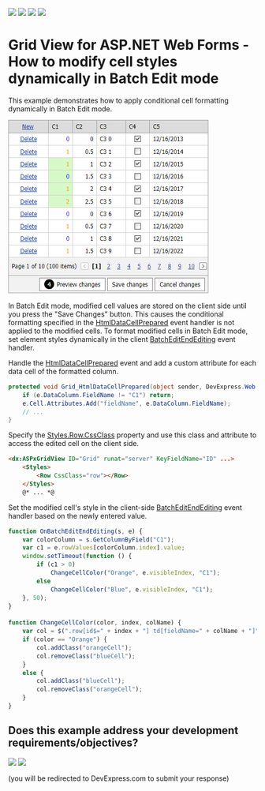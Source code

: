 <!-- default badges list -->
![](https://img.shields.io/endpoint?url=https://codecentral.devexpress.com/api/v1/VersionRange/128533526/17.2.10%2B)
[![](https://img.shields.io/badge/Open_in_DevExpress_Support_Center-FF7200?style=flat-square&logo=DevExpress&logoColor=white)](https://supportcenter.devexpress.com/ticket/details/T466715)
[![](https://img.shields.io/badge/📖_How_to_use_DevExpress_Examples-e9f6fc?style=flat-square)](https://docs.devexpress.com/GeneralInformation/403183)
[![](https://img.shields.io/badge/💬_Leave_Feedback-feecdd?style=flat-square)](#does-this-example-address-your-development-requirementsobjectives)
<!-- default badges end -->
# Grid View for ASP.NET Web Forms - How to modify cell styles dynamically in Batch Edit mode

This example demonstrates how to apply conditional cell formatting dynamically in Batch Edit mode.

![Formatted cells in batch edit mode](formatted-cells.png)

In Batch Edit mode, modified cell values are stored on the client side until you press the "Save Changes" button. This causes the conditional formatting specified in the [HtmlDataCellPrepared](https://docs.devexpress.com/AspNet/DevExpress.Web.ASPxGridView.HtmlDataCellPrepared) event handler is not applied to the modified cells. To format modified cells in Batch Edit mode, set element styles dynamically in the client [BatchEditEndEditing](https://docs.devexpress.com/AspNet/js-ASPxClientGridView.BatchEditEndEditing) event handler.

Handle the [HtmlDataCellPrepared](https://docs.devexpress.com/AspNet/DevExpress.Web.ASPxGridView.HtmlDataCellPrepared) event and add a custom attribute for each data cell of the formatted column.


```csharp
protected void Grid_HtmlDataCellPrepared(object sender, DevExpress.Web.ASPxGridViewTableDataCellEventArgs e) {
    if (e.DataColumn.FieldName != "C1") return;
    e.Cell.Attributes.Add("fieldName", e.DataColumn.FieldName);
    // ...
}
```

Specify the [Styles.Row.CssClass](https://docs.microsoft.com/en-us/dotnet/api/system.web.ui.webcontrols.style.cssclass) property and use this class and attribute to access the edited cell on the client side. 

```aspx
<dx:ASPxGridView ID="Grid" runat="server" KeyFieldName="ID" ...>
    <Styles>
        <Row CssClass="row"></Row>
    </Styles>
    @* ... *@
```

Set the modified cell's style in the client-side [BatchEditEndEditing](https://docs.devexpress.com/AspNet/js-ASPxClientGridView.BatchEditEndEditing) event handler based on the newly entered value.

```js
function OnBatchEditEndEditing(s, e) {
    var colorColumn = s.GetColumnByField("C1");
    var c1 = e.rowValues[colorColumn.index].value;
    window.setTimeout(function () {
        if (c1 > 0)
            ChangeCellColor("Orange", e.visibleIndex, "C1");
        else
            ChangeCellColor("Blue", e.visibleIndex, "C1");
    }, 50);
}

function ChangeCellColor(color, index, colName) {
    var col = $(".row[id$=" + index + "] td[fieldName=" + colName + "]");
    if (color == "Orange") {
        col.addClass("orangeCell");
        col.removeClass("blueCell");
    }
    else {
        col.addClass("blueCell");
        col.removeClass("orangeCell");
    }
}
```
<!-- feedback -->
## Does this example address your development requirements/objectives?

[<img src="https://www.devexpress.com/support/examples/i/yes-button.svg"/>](https://www.devexpress.com/support/examples/survey.xml?utm_source=github&utm_campaign=asp-net-web-forms-grid-change-cell-styles-dynamically-in-batch-edit-mode&~~~was_helpful=yes) [<img src="https://www.devexpress.com/support/examples/i/no-button.svg"/>](https://www.devexpress.com/support/examples/survey.xml?utm_source=github&utm_campaign=asp-net-web-forms-grid-change-cell-styles-dynamically-in-batch-edit-mode&~~~was_helpful=no)

(you will be redirected to DevExpress.com to submit your response)
<!-- feedback end -->
